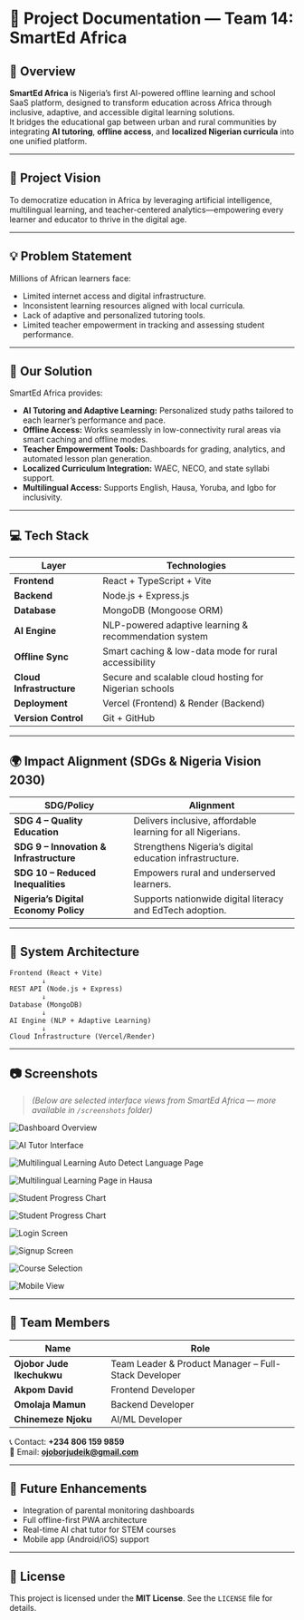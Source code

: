 # 🧭 Project Documentation — Team 14: SmartEd Africa

## 📘 Overview

**SmartEd Africa** is Nigeria’s first AI-powered offline learning and school SaaS platform, designed to transform education across Africa through inclusive, adaptive, and accessible digital learning solutions.  
It bridges the educational gap between urban and rural communities by integrating **AI tutoring**, **offline access**, and **localized Nigerian curricula** into one unified platform.

---

## 🎯 Project Vision

To democratize education in Africa by leveraging artificial intelligence, multilingual learning, and teacher-centered analytics—empowering every learner and educator to thrive in the digital age.

---

## 💡 Problem Statement

Millions of African learners face:

- Limited internet access and digital infrastructure.
- Inconsistent learning resources aligned with local curricula.
- Lack of adaptive and personalized tutoring tools.
- Limited teacher empowerment in tracking and assessing student performance.

---

## 🚀 Our Solution

SmartEd Africa provides:

- **AI Tutoring and Adaptive Learning:** Personalized study paths tailored to each learner’s performance and pace.  
- **Offline Access:** Works seamlessly in low-connectivity rural areas via smart caching and offline modes.  
- **Teacher Empowerment Tools:** Dashboards for grading, analytics, and automated lesson plan generation.  
- **Localized Curriculum Integration:** WAEC, NECO, and state syllabi support.  
- **Multilingual Access:** Supports English, Hausa, Yoruba, and Igbo for inclusivity.  

---

## 💻 Tech Stack

| Layer | Technologies |
|--------|---------------|
| **Frontend** | React + TypeScript + Vite |
| **Backend** | Node.js + Express.js |
| **Database** | MongoDB (Mongoose ORM) |
| **AI Engine** | NLP-powered adaptive learning & recommendation system |
| **Offline Sync** | Smart caching & low-data mode for rural accessibility |
| **Cloud Infrastructure** | Secure and scalable cloud hosting for Nigerian schools |
| **Deployment** | Vercel (Frontend) & Render (Backend) |
| **Version Control** | Git + GitHub |

---

## 🌍 Impact Alignment (SDGs & Nigeria Vision 2030)

| **SDG/Policy** | **Alignment** |
|-----------------|----------------|
| **SDG 4 – Quality Education** | Delivers inclusive, affordable learning for all Nigerians. |
| **SDG 9 – Innovation & Infrastructure** | Strengthens Nigeria’s digital education infrastructure. |
| **SDG 10 – Reduced Inequalities** | Empowers rural and underserved learners. |
| **Nigeria’s Digital Economy Policy** | Supports nationwide digital literacy and EdTech adoption. |

---

## 🧠 System Architecture

```
Frontend (React + Vite)
        ↓
REST API (Node.js + Express)
        ↓
Database (MongoDB)
        ↓
AI Engine (NLP + Adaptive Learning)
        ↓
Cloud Infrastructure (Vercel/Render)
```

---

## 📷 Screenshots

> *(Below are selected interface views from SmartEd Africa — more available in `/screenshots` folder)*

![Dashboard Overview](./screenshots/LandingPage-Desktop-Mode.jpg)

![AI Tutor Interface](./screenshots/CoursePage-StudentDashboard-2-Desktop-Mode-Live-Preview.jpg)

![Multilingual Learning Auto Detect Language Page](./screenshots/multilingual.jpg)

![Multilingual Learning Page in Hausa](./screenshots/LandingPage-Desktop-Mode-Hausa.jpg)

![Student Progress Chart](./screenshots/Course-SubscriptionPage-Desktop-Mode-Live-Preview.jpg)

![Student Progress Chart](./screenshots/CoursePage-StudentDashboard-2-Desktop-Mode-Live-Preview.jpg)

![Login Screen](./screenshots/Login.jpg)

![Signup Screen](./screenshots/Signup.jpg)

![Course Selection](./screenshots/Course-SubscriptionPage-Desktop-Mode-Live-Preview.jpg)

![Mobile View](./screenshots/Course-CheckoutPage-Desktop-Mode-Live-Preview.jpg)

---

## 👥 Team Members

| **Name** | **Role** |
|-----------|-----------|
| **Ojobor Jude Ikechukwu** | Team Leader & Product Manager – Full-Stack Developer |
| **Akpom David** | Frontend Developer |
| **Omolaja Mamun** | Backend Developer |
| **Chinemeze Njoku** | AI/ML Developer |

📞 Contact: **+234 806 159 9859**  
📧 Email: **ojoborjudeik@gmail.com**

---

## 🏁 Future Enhancements

- Integration of parental monitoring dashboards  
- Full offline-first PWA architecture  
- Real-time AI chat tutor for STEM courses  
- Mobile app (Android/iOS) support  

---

## 📜 License

This project is licensed under the **MIT License**. See the `LICENSE` file for details.
